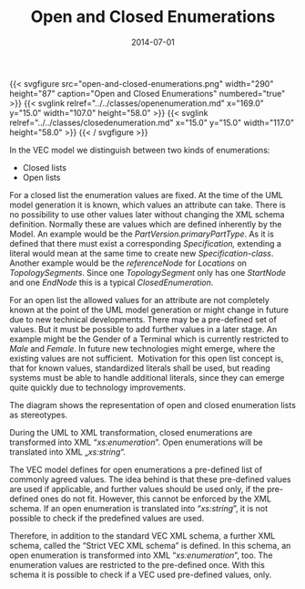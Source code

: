 ﻿---
title: Open and Closed Enumerations
toc: false
type: specs
layout: diagram
date: "2014-07-01"
draft: false
specification: VEC
version: 1.1.1
documentType: "Recommendation"
elementType: Diagram
classes:
  - OpenEnumeration
  - ClosedEnumeration
menu:
  VEC-1.1.1:    
    parent: xml-representation-of-the-model
    identifier: xml-representation-of-the-model/open-and-closed-enumerations
    weight: 1009003 

# Prev/next pager order (if `docs_section_pager` enabled in `params.toml`)
weight: 1009003
---
{{< svgfigure src="open-and-closed-enumerations.png" width="290" height="87" caption="Open and Closed Enumerations" numbered="true" >}}
  {{< svglink relref="../../classes/openenumeration.md" x="169.0" y="15.0" width="107.0" height="58.0" >}}
  {{< svglink relref="../../classes/closedenumeration.md" x="15.0" y="15.0" width="117.0" height="58.0" >}}
{{< / svgfigure >}}
<p> In the VEC model we distinguish between two kinds of enumerations:     </p>      <ul>       <li> Closed lists       </li>       <li> Open lists       </li>     </ul>     <p> For a closed list the enumeration values are fixed. At the time of the UML model generation it is known, which values an attribute can take. There is no possibility to use other values later without changing the XML schema definition. Normally these are values which are defined inherently by the Model. An example would be the <i>PartVersion.primaryPartType</i>. As it is defined that there must exist a corresponding <i>Specification,</i> extending a literal would mean at the same time to create new <i>Specification-class</i>.&#160; Another example would be the <i>referenceNode</i> for <i>Locations</i> on <i>TopologySegments</i>. Since one <i>TopologySegment</i> only has one <i>StartNode</i> and one <i>EndNode</i> this is a typical <i>ClosedEnumeration</i>.     </p>      <p> For an open list the allowed values for an attribute are not completely known at the point of the UML model generation or might change in future due to new technical developments. There may be a pre-defined set of values. But it must be possible to add further values in a later stage. An example might be the Gender of a Terminal which is currently restricted to <i>Male</i> and <i>Female</i>. In future new technologies might emerge, where the existing values are not sufficient.&#160; Motivation for this open list concept is, that for known values, standardized literals shall be used, but reading systems must be able to handle additional literals, since they can emerge quite quickly due to technology improvements.     </p>      <p> The diagram shows the representation of open and closed enumeration lists as stereotypes.     </p>      <p> During the UML to XML transformation, closed enumerations are transformed into XML “<i>xs:enumeration</i>”. Open enumerations will be translated into XML „<i>xs:string</i>“.     </p>      <p> The VEC model defines for open enumerations a pre-defined list of commonly agreed values. The idea behind is that these pre-defined values are used if applicable, and further values should be used only, if the pre-defined ones do not fit. However, this cannot be enforced by the XML schema. If an open enumeration is translated into “<i>xs:string</i>”, it is not possible to check if the predefined values are used.     </p>      <p> Therefore, in addition to the standard VEC XML schema, a further XML schema, called the “Strict VEC XML schema” is defined. In this schema, an open enumeration is transformed into XML “<i>xs:enumeration</i>”, too. The enumeration values are restricted to the pre-defined once. With this schema it is possible to check if a VEC used pre-defined values, only.      </p>